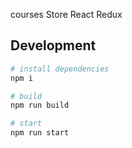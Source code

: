 courses Store React Redux

## Development 

```bash
# install dependencies
npm i

# build
npm run build

# start
npm run start
```
